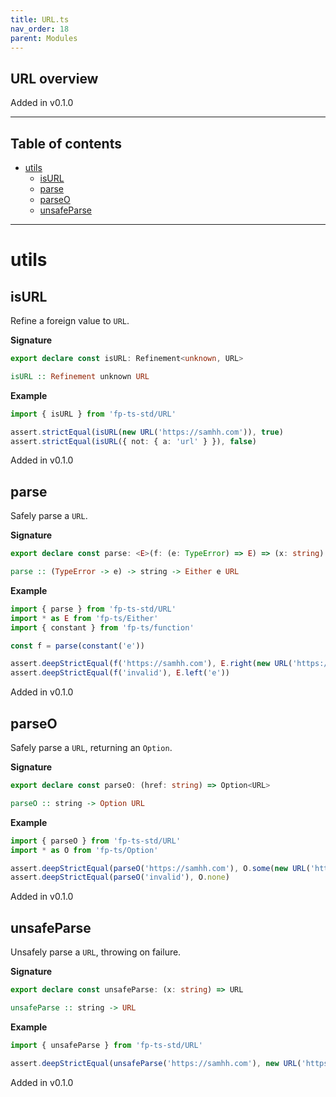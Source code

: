 ```yaml
---
title: URL.ts
nav_order: 18
parent: Modules
---
```


## URL overview

Added in v0.1.0

---

<h2 class="text-delta">Table of contents</h2>

- [utils](#utils)
  - [isURL](#isurl)
  - [parse](#parse)
  - [parseO](#parseo)
  - [unsafeParse](#unsafeparse)

---

# utils

## isURL

Refine a foreign value to `URL`.

**Signature**

```ts
export declare const isURL: Refinement<unknown, URL>
```

```hs
isURL :: Refinement unknown URL
```

**Example**

```ts
import { isURL } from 'fp-ts-std/URL'

assert.strictEqual(isURL(new URL('https://samhh.com')), true)
assert.strictEqual(isURL({ not: { a: 'url' } }), false)
```

Added in v0.1.0

## parse

Safely parse a `URL`.

**Signature**

```ts
export declare const parse: <E>(f: (e: TypeError) => E) => (x: string) => Either<E, URL>
```

```hs
parse :: (TypeError -> e) -> string -> Either e URL
```

**Example**

```ts
import { parse } from 'fp-ts-std/URL'
import * as E from 'fp-ts/Either'
import { constant } from 'fp-ts/function'

const f = parse(constant('e'))

assert.deepStrictEqual(f('https://samhh.com'), E.right(new URL('https://samhh.com')))
assert.deepStrictEqual(f('invalid'), E.left('e'))
```

Added in v0.1.0

## parseO

Safely parse a `URL`, returning an `Option`.

**Signature**

```ts
export declare const parseO: (href: string) => Option<URL>
```

```hs
parseO :: string -> Option URL
```

**Example**

```ts
import { parseO } from 'fp-ts-std/URL'
import * as O from 'fp-ts/Option'

assert.deepStrictEqual(parseO('https://samhh.com'), O.some(new URL('https://samhh.com')))
assert.deepStrictEqual(parseO('invalid'), O.none)
```

Added in v0.1.0

## unsafeParse

Unsafely parse a `URL`, throwing on failure.

**Signature**

```ts
export declare const unsafeParse: (x: string) => URL
```

```hs
unsafeParse :: string -> URL
```

**Example**

```ts
import { unsafeParse } from 'fp-ts-std/URL'

assert.deepStrictEqual(unsafeParse('https://samhh.com'), new URL('https://samhh.com'))
```

Added in v0.1.0
